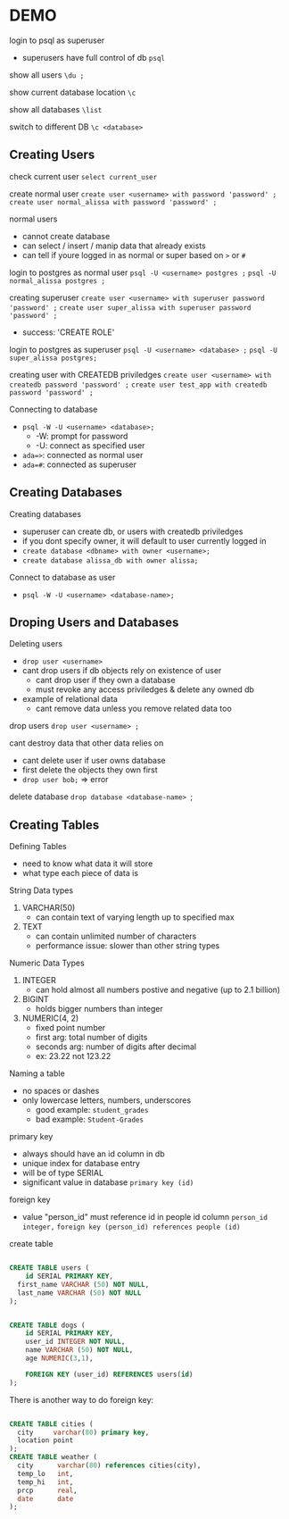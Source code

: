 # DEMO

login to psql as superuser
- superusers have full control of db
`psql`

show all users
`\du ;`

show current database location
`\c`

show all databases
`\list`

switch to different DB
`\c <database>`







## Creating Users


check current user
`select current_user`


create normal user
`create user <username> with password 'password' ;`
`create user normal_alissa with password 'password' ;`


normal users
- cannot create database
- can select / insert / manip data that already exists
- can tell if youre logged in as normal or super based on `>` or `#`


login to postgres as normal user
`psql -U <username> postgres ;`
`psql -U normal_alissa postgres ;`



creating superuser
`create user <username> with superuser password 'password' ;`
`create user super_alissa with superuser password 'password' ;`
- success: 'CREATE ROLE'



login to postgres as superuser
`psql -U <username> <database> ;`
`psql -U super_alissa postgres;`




creating user with CREATEDB priviledges
`create user <username> with createdb password 'password' ;`
`create user test_app with createdb password 'password' ;`


Connecting to database
- `psql -W -U <username> <database>;`
   * -W: prompt for password
   * -U: connect as specified user
- `ada=>`: connected as normal user
- `ada=#`: connected as superuser











## Creating Databases


Creating databases
- superuser can create db, or users with createdb priviledges
- if you dont specify owner, it will default to user currently logged in
- `create database <dbname> with owner <username>;`
- `create database alissa_db with owner alissa;`

Connect to database as user
- `psql -W -U <username> <database-name>;`








## Droping Users and Databases

Deleting users
- `drop user <username>`
- cant drop users if db objects rely on existence of user
  * cant drop user if they own a database
  * must revoke any access priviledges & delete any owned db
- example of relational data
  * cant remove data unless you remove related data too


drop users
`drop user <username> ;`


cant destroy data that other data relies on
- cant delete user if user owns database
- first delete the objects they own first
- `drop user bob;` => error


delete database
`drop database <database-name> `;





## Creating Tables

Defining Tables
- need to know what data it will store
- what type each piece of data is


String Data types
1. VARCHAR(50)
   - can contain text of varying length up to specified max
2. TEXT
   - can contain unlimited number of characters
   - performance issue: slower than other string types


Numeric Data Types
1. INTEGER
   - can hold almost all numbers postive and negative (up to 2.1 billion)
2. BIGINT
   - holds bigger numbers than integer
3. NUMERIC(4, 2)
   - fixed point number
   - first arg: total number of digits
   - seconds arg: number of digits after decimal
   - ex: 23.22 not 123.22


Naming a table
- no spaces or dashes
- only lowercase letters, numbers, underscores
  * good example: `student_grades`
  * bad example: `Student-Grades`


primary key
- always should have an id column in db
- unique index for database entry
- will be of type SERIAL
- significant value in database
`primary key (id)`


foreign key
- value "person_id" must reference id in people id column
`person_id integer,`
`foreign key (person_id) references people (id)`


create table
```sql

CREATE TABLE users (
	id SERIAL PRIMARY KEY,
  first_name VARCHAR (50) NOT NULL,
  last_name VARCHAR (50) NOT NULL
);


CREATE TABLE dogs (
	id SERIAL PRIMARY KEY,
	user_id INTEGER NOT NULL,
	name VARCHAR (50) NOT NULL,
	age NUMERIC(3,1),

	FOREIGN KEY (user_id) REFERENCES users(id)
);

```

There is another way to do foreign key:
```sql

CREATE TABLE cities (
  city     varchar(80) primary key,
  location point
);
CREATE TABLE weather (
  city      varchar(80) references cities(city),
  temp_lo   int,
  temp_hi   int,
  prcp      real,
  date      date
);

```
